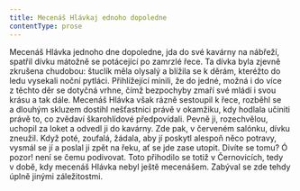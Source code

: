 ```yaml
---
title: Mecenáš Hlávkaj ednoho dopoledne
contentType: prose
---
```


<section>

Mecenáš Hlávka jednoho dne dopoledne, jda do své kavárny na nábřeží, spatřil dívku mátožně se potácející po zamrzlé řece. Ta dívka byla zjevně zkrušena chudobou: štuclík měla olysalý a blížila se k děrám, kteréžto do ledu vysekali noční pytláci. Přihlížející mínili, že do jedné, možná i do více z těchto děr se dotyčná vrhne, čímž bezpochyby zmaří své mládí i svou krásu a tak dále. Mecenáš Hlávka však rázně sestoupil k řece, rozběhl se a dlouhým skluzem dostihl nešťastnici právě v okamžiku, kdy hodlala učiniti právě to, co zvědaví škarohlídové předpovídali. Pevně ji, rozechvělou, uchopil za loket a odvedl ji do kavárny. Zde pak, v červeném salónku, dívku zneužil. Když poté, zoufalá, žádala, aby jí poskytl alespoň něco potravy, vysmál se jí a poslal ji zpět na řeku, ať se jde zase utopit. Divíte se tomu? Ó pozor! není se čemu podivovat. Toto přihodilo se totiž v Černovicích, tedy v době, kdy mecenáš Hlávka nebyl ještě mecenášem. Zabýval se zde tehdy úplně jinými záležitostmi.

</section>
